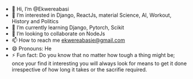 - 👋 Hi, I’m @Ekwereabasi
- 👀 I’m interested in Django, ReactJs, material Science, AI, Workout, History and Politics
- 🌱 I’m currently learning Django, Pytorch, Scikit
- 💞️ I’m looking to collaborate on NodeJs
- 📫 How to reach me ekwereabasie@gmail.com
- 😄 Pronouns: He
- ⚡ Fun fact: Do you know that no matter how tough a thing might be; once your find it interesting you will always look for means to get it done irrespective of how long it takes or the sacrifie required.

<!---
Ekwereabasi/Ekwereabasi is a ✨ special ✨ repository because its `README.md` (this file) appears on your GitHub profile.
You can click the Preview link to take a look at your changes.
--->
